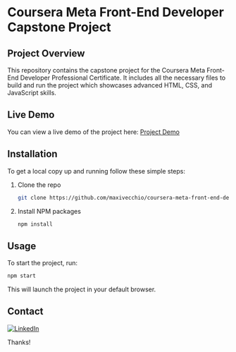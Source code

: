 # Coursera Meta Front-End Developer Capstone Project

## Project Overview
This repository contains the capstone project for the Coursera Meta Front-End Developer Professional Certificate. It includes all the necessary files to build and run the project which showcases advanced HTML, CSS, and JavaScript skills.

## Live Demo
You can view a live demo of the project here: [Project Demo](https://coursera-meta-front-end-developer-capstone.vercel.app/)

## Installation
To get a local copy up and running follow these simple steps:

1. Clone the repo
   ```sh
   git clone https://github.com/maxivecchio/coursera-meta-front-end-developer-capstone.
   ```
   
2. Install NPM packages
   ```sh
   npm install
   ```

## Usage
To start the project, run:
   ```sh
  npm start
   ```
This will launch the project in your default browser.

## Contact
[![LinkedIn](https://img.shields.io/badge/LinkedIn-0077B5?style=for-the-badge&logo=linkedin&logoColor=white)](https://linkedin.com/in/maxivecchio)

Thanks!